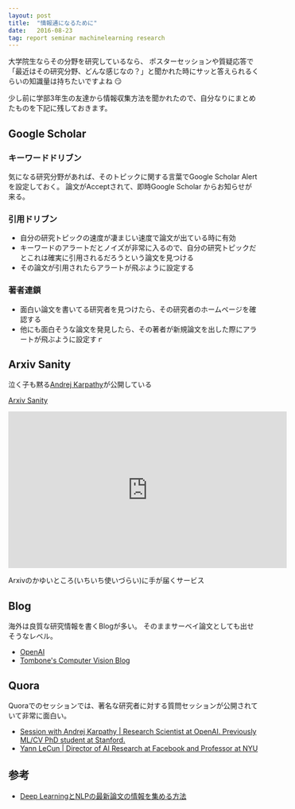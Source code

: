 ```yaml
---
layout: post
title:  "情報通になるために"
date:   2016-08-23
tag: report seminar machinelearning research
---
```


大学院生ならその分野を研究しているなら、
ポスターセッションや質疑応答で「最近はその研究分野、どんな感じなの？」と聞かれた時にサッと答えられるくらいの知識量は持ちたいですよね 😏

少し前に学部3年生の友達から情報収集方法を聞かれたので、自分なりにまとめたものを下記に残しておきます。

## Google Scholar
### キーワードドリブン
気になる研究分野があれば、そのトピックに関する言葉でGoogle Scholar Alert を設定しておく。
論文がAcceptされて、即時Google Scholar からお知らせが来る。

### 引用ドリブン
- 自分の研究トピックの速度が凄まじい速度で論文が出ている時に有効
- キーワードのアラートだとノイズが非常に入るので、自分の研究トピックだとこれは確実に引用されるだろうという論文を見つける
- その論文が引用されたらアラートが飛ぶように設定する

### 著者連鎖
- 面白い論文を書いてる研究者を見つけたら、その研究者のホームページを確認する
- 他にも面白そうな論文を発見したら、その著者が新規論文を出した際にアラートが飛ぶように設定すｒ

## Arxiv Sanity

泣く子も黙る[Andrej Karpathy](http://cs.stanford.edu/people/karpathy/)が公開している

[Arxiv Sanity](http://www.arxiv-sanity.com/)

<iframe width="560" height="315" src="https://www.youtube.com/embed/S2GY3gh6qC8" frameborder="0" allowfullscreen></iframe>

Arxivのかゆいところ(いちいち使いづらい)に手が届くサービス


## Blog
海外は良質な研究情報を書くBlogが多い。
そのままサーベイ論文としても出せそうなレベル。

- [OpenAI](https://openai.com/blog/)
- [Tombone's Computer Vision Blog](http://www.computervisionblog.com/)

## Quora
Quoraでのセッションでは、著名な研究者に対する質問セッションが公開されていて非常に面白い。

- [Session with Andrej Karpathy | Research Scientist at OpenAI. Previously ML/CV PhD student at Stanford.
](https://www.quora.com/session/Andrej-Karpathy/1)
- [Yann LeCun | Director of AI Research at Facebook and Professor at NYU](https://www.quora.com/profile/Yann-LeCun)

## 参考
- [Deep LearningとNLPの最新論文の情報を集める方法](http://aonotas.hateblo.jp/entry/2016/05/28/180411)
